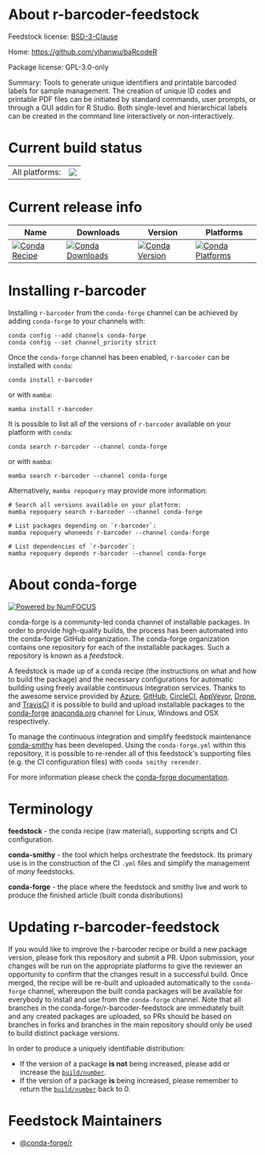 About r-barcoder-feedstock
==========================

Feedstock license: [BSD-3-Clause](https://github.com/conda-forge/r-barcoder-feedstock/blob/main/LICENSE.txt)

Home: https://github.com/yihanwu/baRcodeR

Package license: GPL-3.0-only

Summary: Tools to generate unique identifiers and printable barcoded labels for sample management.  The creation of unique ID codes and printable PDF files can be initiated by standard commands,  user prompts, or through a GUI addin for R Studio. Both single-level and hierarchical labels can  be created in the command line interactively or non-interactively. 

Current build status
====================


<table><tr><td>All platforms:</td>
    <td>
      <a href="https://dev.azure.com/conda-forge/feedstock-builds/_build/latest?definitionId=3338&branchName=main">
        <img src="https://dev.azure.com/conda-forge/feedstock-builds/_apis/build/status/r-barcoder-feedstock?branchName=main">
      </a>
    </td>
  </tr>
</table>

Current release info
====================

| Name | Downloads | Version | Platforms |
| --- | --- | --- | --- |
| [![Conda Recipe](https://img.shields.io/badge/recipe-r--barcoder-green.svg)](https://anaconda.org/conda-forge/r-barcoder) | [![Conda Downloads](https://img.shields.io/conda/dn/conda-forge/r-barcoder.svg)](https://anaconda.org/conda-forge/r-barcoder) | [![Conda Version](https://img.shields.io/conda/vn/conda-forge/r-barcoder.svg)](https://anaconda.org/conda-forge/r-barcoder) | [![Conda Platforms](https://img.shields.io/conda/pn/conda-forge/r-barcoder.svg)](https://anaconda.org/conda-forge/r-barcoder) |

Installing r-barcoder
=====================

Installing `r-barcoder` from the `conda-forge` channel can be achieved by adding `conda-forge` to your channels with:

```
conda config --add channels conda-forge
conda config --set channel_priority strict
```

Once the `conda-forge` channel has been enabled, `r-barcoder` can be installed with `conda`:

```
conda install r-barcoder
```

or with `mamba`:

```
mamba install r-barcoder
```

It is possible to list all of the versions of `r-barcoder` available on your platform with `conda`:

```
conda search r-barcoder --channel conda-forge
```

or with `mamba`:

```
mamba search r-barcoder --channel conda-forge
```

Alternatively, `mamba repoquery` may provide more information:

```
# Search all versions available on your platform:
mamba repoquery search r-barcoder --channel conda-forge

# List packages depending on `r-barcoder`:
mamba repoquery whoneeds r-barcoder --channel conda-forge

# List dependencies of `r-barcoder`:
mamba repoquery depends r-barcoder --channel conda-forge
```


About conda-forge
=================

[![Powered by
NumFOCUS](https://img.shields.io/badge/powered%20by-NumFOCUS-orange.svg?style=flat&colorA=E1523D&colorB=007D8A)](https://numfocus.org)

conda-forge is a community-led conda channel of installable packages.
In order to provide high-quality builds, the process has been automated into the
conda-forge GitHub organization. The conda-forge organization contains one repository
for each of the installable packages. Such a repository is known as a *feedstock*.

A feedstock is made up of a conda recipe (the instructions on what and how to build
the package) and the necessary configurations for automatic building using freely
available continuous integration services. Thanks to the awesome service provided by
[Azure](https://azure.microsoft.com/en-us/services/devops/), [GitHub](https://github.com/),
[CircleCI](https://circleci.com/), [AppVeyor](https://www.appveyor.com/),
[Drone](https://cloud.drone.io/welcome), and [TravisCI](https://travis-ci.com/)
it is possible to build and upload installable packages to the
[conda-forge](https://anaconda.org/conda-forge) [anaconda.org](https://anaconda.org/)
channel for Linux, Windows and OSX respectively.

To manage the continuous integration and simplify feedstock maintenance
[conda-smithy](https://github.com/conda-forge/conda-smithy) has been developed.
Using the ``conda-forge.yml`` within this repository, it is possible to re-render all of
this feedstock's supporting files (e.g. the CI configuration files) with ``conda smithy rerender``.

For more information please check the [conda-forge documentation](https://conda-forge.org/docs/).

Terminology
===========

**feedstock** - the conda recipe (raw material), supporting scripts and CI configuration.

**conda-smithy** - the tool which helps orchestrate the feedstock.
                   Its primary use is in the construction of the CI ``.yml`` files
                   and simplify the management of *many* feedstocks.

**conda-forge** - the place where the feedstock and smithy live and work to
                  produce the finished article (built conda distributions)


Updating r-barcoder-feedstock
=============================

If you would like to improve the r-barcoder recipe or build a new
package version, please fork this repository and submit a PR. Upon submission,
your changes will be run on the appropriate platforms to give the reviewer an
opportunity to confirm that the changes result in a successful build. Once
merged, the recipe will be re-built and uploaded automatically to the
`conda-forge` channel, whereupon the built conda packages will be available for
everybody to install and use from the `conda-forge` channel.
Note that all branches in the conda-forge/r-barcoder-feedstock are
immediately built and any created packages are uploaded, so PRs should be based
on branches in forks and branches in the main repository should only be used to
build distinct package versions.

In order to produce a uniquely identifiable distribution:
 * If the version of a package **is not** being increased, please add or increase
   the [``build/number``](https://docs.conda.io/projects/conda-build/en/latest/resources/define-metadata.html#build-number-and-string).
 * If the version of a package **is** being increased, please remember to return
   the [``build/number``](https://docs.conda.io/projects/conda-build/en/latest/resources/define-metadata.html#build-number-and-string)
   back to 0.

Feedstock Maintainers
=====================

* [@conda-forge/r](https://github.com/conda-forge/r/)

